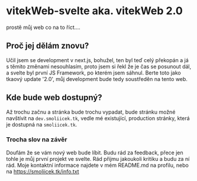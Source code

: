 # vitekWeb-svelte aka. vitekWeb 2.0

prostě můj web co na to říct....

## Proč jej dělám znovu?

Učil jsem se development v next.js, bohužel, ten byl teď celý překopán a já s těmito změnami nesouhlasím, proto jsem si řekl že je čas se posunout dál, a svelte byl první JS Framework, po kterém jsem sáhnul. Berte toto jako tkaový update '2.0', můj development bude tedy soustředěn na tento web.

## Kde bude web dostupný?

Až trochu začnu a stránka bude trochu vypadat, bude stránku možné navštívit na `dev.smoliicek.tk`, vedle mé existující, production stránky, která je dostupná na `smoliicek.tk`.

### Trocha slov na závěr

Doufám že se vám nový web bude líbit. Budu rád za feedback, přece jen tohle je můj první projekt ve svelte.
Rád přijmu jakoukoli kritiku a budu za ní rád. Moje kontaktní informace najdete v mém README.md na profilu, nebo na https://smoliicek.tk/info.txt
